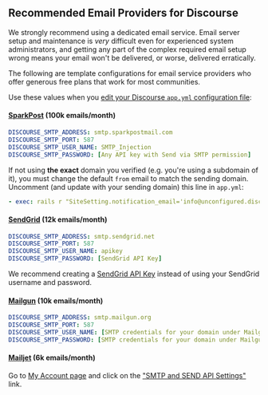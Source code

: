 ## Recommended Email Providers for Discourse

We strongly recommend using a dedicated email service. Email server setup and maintenance is _very_ difficult even for experienced system administrators, and getting any part of the complex required email setup wrong means your email won't be delivered, or worse, delivered erratically.

The following are template configurations for email service providers who offer generous free plans that work for most communities.

Use these values when you [edit your Discourse `app.yml` configuration file](https://github.com/discourse/discourse/blob/master/docs/INSTALL-cloud.md#edit-discourse-configuration):

#### [SparkPost][sp] (100k emails/month)

```yml
DISCOURSE_SMTP_ADDRESS: smtp.sparkpostmail.com
DISCOURSE_SMTP_PORT: 587
DISCOURSE_SMTP_USER_NAME: SMTP_Injection
DISCOURSE_SMTP_PASSWORD: [Any API key with Send via SMTP permission]
```

If not using **the exact** domain you verified (e.g. you're using a subdomain of it), you must change the default `from` email to match the sending domain. Uncomment (and update with your sending domain) this line in `app.yml`:

```yml
- exec: rails r "SiteSetting.notification_email='info@unconfigured.discourse.org'"
```

#### [SendGrid][sg] (12k emails/month)

```yml
DISCOURSE_SMTP_ADDRESS: smtp.sendgrid.net
DISCOURSE_SMTP_PORT: 587
DISCOURSE_SMTP_USER_NAME: apikey
DISCOURSE_SMTP_PASSWORD: [SendGrid API Key]
```

We recommend creating a [SendGrid API Key][sg-apikey] instead of using your SendGrid username and password.


#### [Mailgun][gun] (10k emails/month)


```yml
DISCOURSE_SMTP_ADDRESS: smtp.mailgun.org
DISCOURSE_SMTP_PORT: 587
DISCOURSE_SMTP_USER_NAME: [SMTP credentials for your domain under Mailgun domains tab]
DISCOURSE_SMTP_PASSWORD: [SMTP credentials for your domain under Mailgun domains tab]
```

#### [Mailjet][jet] (6k emails/month)

Go to [My Account page](https://www.mailjet.com/account) and click on the ["SMTP and SEND API Settings"](https://www.mailjet.com/account/setup) link.


[sp]: https://www.sparkpost.com/
[jet]: https://www.mailjet.com/pricing
[gun]: http://www.mailgun.com/
[sg]: https://sendgrid.com/
[sg-apikey]: https://sendgrid.com/docs/Classroom/Send/How_Emails_Are_Sent/api_keys.html
